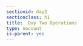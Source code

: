 ```yaml
---
sectionid: day2
sectionclass: h1
title:  Day Two Operations
type: nocount
is-parent: yes
---
```

